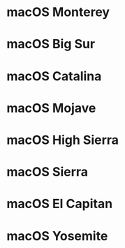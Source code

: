 <h1 align="left"> macOS Monterey </h1>

<h1 align="left"> macOS Big Sur </h1>

<h1 align="left"> macOS Catalina </h1>

<h1 align="left"> macOS Mojave </h1>

<h1 align="left"> macOS High Sierra </h1>

<h1 align="left"> macOS Sierra </h1>

<h1 align="left"> macOS El Capitan </h1>

<h1 align="left"> macOS Yosemite </h1>
